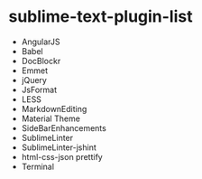 # sublime-text-plugin-list
- AngularJS
- Babel
- DocBlockr
- Emmet
- jQuery
- JsFormat
- LESS
- MarkdownEditing
- Material Theme
- SideBarEnhancements
- SublimeLinter
- SublimeLinter-jshint
- html-css-json prettify
- Terminal
